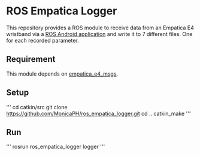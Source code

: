 # ROS Empatica Logger
This repository provides a ROS module to receive data
from an Empatica E4 wristband via a
[ROS Android application](https://github.com/MonicaPH/ros_android_e4)
and write it to 7 different files. One for each recorded parameter.

## Requirement
This module depends on [empatica_e4_msgs](https://github.com/hyeonukbhin/empatica_e4_msgs).

## Setup
'''
cd catkin/src
git clone https://github.com/MonicaPH/ros_empatica_logger.git
cd ..
catkin_make
'''

## Run
'''
rosrun ros_empatica_logger logger
'''
